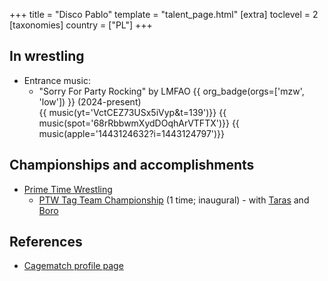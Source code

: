 +++
title = "Disco Pablo"
template = "talent_page.html"
[extra]
toclevel = 2
[taxonomies]
country = ["PL"]
+++

## In wrestling

* Entrance music:
  - "Sorry For Party Rocking" by LMFAO
 {{ org_badge(orgs=['mzw', 'low']) }} (2024-present) <br>
 {{ music(yt='VctCEZ73USx5iVyp&t=139')}}
 {{ music(spot='68rRbbwmXydDOqhArVTFTX')}}
 {{ music(apple='1443124632?i=1443124797')}}

## Championships and accomplishments

* [Prime Time Wrestling](@/o/ptw.md)
  - [PTW Tag Team Championship](@/c/ptw-tag-team-championship.md) (1 time; inaugural) - with [Taras](@/w/taras.md) and [Boro](@/w/boro.md)

## References

* [Cagematch profile page](https://www.cagematch.net/?id=2&nr=26752)
